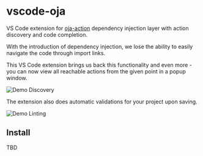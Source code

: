 # vscode-oja

VS Code extension for [oja-action](../oja-action/README.md) dependency injection layer with action discovery and code completion.

With the introduction of dependency injection, we lose the ability to easily navigate the code through import links.

This VS Code extension brings us back this functionality and even more - you can now view all reachable actions from the given point in a popup window.

![Demo Discovery](https://raw.githubusercontent.com/eBay/oja/master/packages/vscode-oja/images/vscode.gif)

The extension also does automatic validations for your project upon saving.

![Demo Linting](https://raw.githubusercontent.com/eBay/oja/master/packages/vscode-oja/images/oja-lint.gif)

## Install

TBD